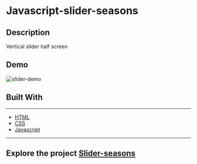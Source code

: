 # Javascript-slider-seasons

## Description

Vertical slider half screen

## Demo

![slider-demo](https://github.com/AndreyLuchko/Javascript-slider-seasons/blob/main/record8.gif)

## Built With
___
* [HTML](https://developer.mozilla.org/en-US/docs/Web/HTML)
* [CSS](https://developer.mozilla.org/en-US/docs/Web/CSS)
* [Javascript](https://developer.mozilla.org/en-US/docs/Web/Javascript)
___

## Explore the project [Slider-seasons](https://andreyluchko.github.io/Javascript-slider-seasons/)
